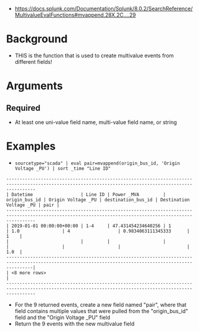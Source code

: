 - https://docs.splunk.com/Documentation/Splunk/8.0.2/SearchReference/MultivalueEvalFunctions#mvappend.28X.2C....29
# Background
- THIS is the function that is used to create multivalue events from different fields!
# Arguments
## Required
- At least one uni-value field name, multi-value field name, or string
# Examples
- `sourcetype="scada" | eval pair=mvappend(origin_bus_id, 'Origin Voltage _PU') | sort _time "Line ID"`
```
-------------------------------------------------------------------------------------------------------------------------------------------------------
| Datetime                  | Line ID | Power _MVA         | origin_bus_id | Origin Voltage _PU | destination_bus_id | Destination Voltage _PU | pair |
-------------------------------------------------------------------------------------------------------------------------------------------------------
| 2019-01-01 00:00:00+00:00 | 1-4     | 47.431454234640256 | 1             | 1.0                | 4                  | 0.9834063111345333      | 1    |
|                           |         |                    |               |                    |                    |                         | 1.0  |
------------------------------------------------------------------------------------------------------------------------------------------------------|
| <8 more rows>                                                                                                                                       |
-------------------------------------------------------------------------------------------------------------------------------------------------------
```
- For the 9 returned events, create a new field named "pair", where that field contains multiple values that were pulled from the "origin_bus_id"
  field and the "Origin Voltage _PU" field
- Return the 9 events with the new multivalue field